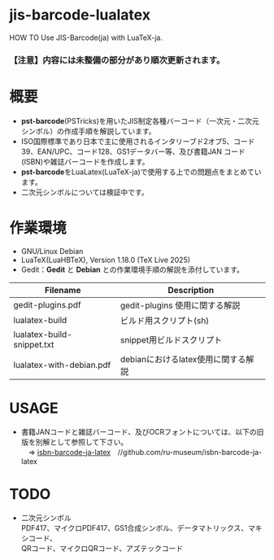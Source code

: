 # jis-barcode-lualatex
HOW TO Use JIS-Barcode(ja) with LuaTeX-ja.

### 【注意】内容には未整備の部分があり順次更新されます。

# 概要
- **pst-barcode**(PSTricks)を用いたJIS制定各種バーコード（一次元・二次元シンボル）の作成手順を解説しています。  
- ISO国際標準であり日本で主に使用されるインタリーブド2オブ5、コード39、EAN/UPC、コード128、GS1データバー等、及び書籍JAN コード(ISBN)や雑誌バーコードを作成します。
- **pst-barcode**をLuaLatex(LuaTeX-ja)で使用する上での問題点をまとめています。  
- 二次元シンボルについては検証中です。

# 作業環境
- GNU/Linux Debian
- LuaTeX(LuaHBTeX), Version 1.18.0 (TeX Live 2025)
- Gedit：**Gedit** と **Debian** との作業環境手順の解説を添付しています。  

| Filename | Description |
| --- | --- |
| gedit-plugins.pdf | gedit-plugins 使用に関する解説 |
| lualatex-build | ビルド用スクリプト(sh) |
| lualatex-build-snippet.txt | snippet用ビルドスクリプト |
| lualatex-with-debian.pdf | debianにおけるlatex使用に関する解説 |
 
# USAGE
- 書籍JANコードと雑誌バーコード、及びOCRフォントについては、以下の旧版を別解として参照して下さい。  
　⇒ [isbn-barcode-ja-latex](https://github.com/ru-museum/isbn-barcode-ja-latex)　//github.com/ru-museum/isbn-barcode-ja-latex

# TODO
- 二次元シンボル  
PDF417、マイクロPDF417、GS1合成シンボル、データマトリックス、マキシコード、  
QRコード、マイクロQRコード、アズテックコード




